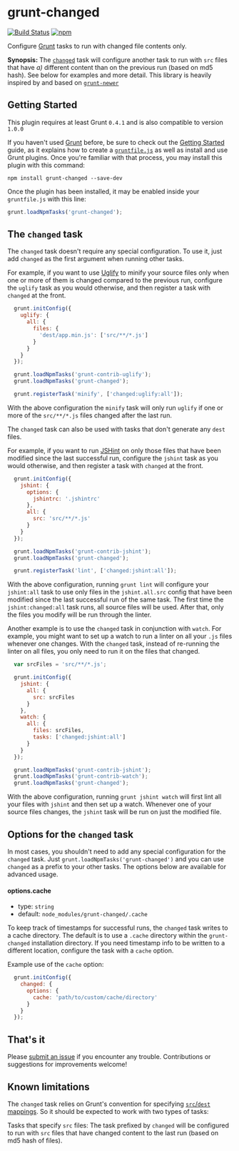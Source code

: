 # grunt-changed

[![Build Status](https://travis-ci.org/researchgate/grunt-changed.svg?branch=master)](https://travis-ci.org/researchgate/grunt-changed)
[![npm](https://img.shields.io/npm/v/grunt-changed.svg)](https://www.npmjs.com/package/grunt-changed)

Configure [Grunt](http://gruntjs.com/) tasks to run with changed file contents only.

**Synopsis:**  The [`changed`](#changed) task will configure another task to run with `src` files that have *a)* different content than on the previous run (based on md5 hash).  See below for examples and more detail. This library is heavily inspired by and based on [`grunt-newer`](https://npmjs.org/package/grunt-newer)

## Getting Started
This plugin requires at least Grunt `0.4.1` and is also compatible to version `1.0.0`

If you haven't used [Grunt](http://gruntjs.com/) before, be sure to check out the [Getting Started](http://gruntjs.com/getting-started) guide, as it explains how to create a [`gruntfile.js`](http://gruntjs.com/sample-gruntfile) as well as install and use Grunt plugins. Once you're familiar with that process, you may install this plugin with this command:

```shell
npm install grunt-changed --save-dev
```

Once the plugin has been installed, it may be enabled inside your `gruntfile.js` with this line:

```js
grunt.loadNpmTasks('grunt-changed');
```

<a name="changed"></a>
## The `changed` task

The `changed` task doesn't require any special configuration.  To use it, just add `changed` as the first argument when running other tasks.

For example, if you want to use [Uglify](https://npmjs.org/package/grunt-contrib-uglify) to minify your source files only when one or more of them is changed compared to the previous run, configure the `uglify` task as you would otherwise, and then register a task with `changed` at the front.

```js
  grunt.initConfig({
    uglify: {
      all: {
        files: {
          'dest/app.min.js': ['src/**/*.js']
        }
      }
    }
  });

  grunt.loadNpmTasks('grunt-contrib-uglify');
  grunt.loadNpmTasks('grunt-changed');

  grunt.registerTask('minify', ['changed:uglify:all']);
```

With the above configuration the `minify` task will only run `uglify` if one or more of the `src/**/*.js` files changed after the last run.

The `changed` task can also be used with tasks that don't generate any `dest` files.

For example, if you want to run [JSHint](https://npmjs.org/package/grunt-contrib-jshint) on only those files that have been modified since the last successful run, configure the `jshint` task as you would otherwise, and then register a task with `changed` at the front.

```js
  grunt.initConfig({
    jshint: {
      options: {
        jshintrc: '.jshintrc'
      },
      all: {
        src: 'src/**/*.js'
      }
    }
  });

  grunt.loadNpmTasks('grunt-contrib-jshint');
  grunt.loadNpmTasks('grunt-changed');

  grunt.registerTask('lint', ['changed:jshint:all']);
```

With the above configuration, running `grunt lint` will configure your `jshint:all` task to use only files in the `jshint.all.src` config that have been modified since the last successful run of the same task.  The first time the `jshint:changed:all` task runs, all source files will be used.  After that, only the files you modify will be run through the linter.

Another example is to use the `changed` task in conjunction with `watch`.  For example, you might want to set up a watch to run a linter on all your `.js` files whenever one changes.  With the `changed` task, instead of re-running the linter on all files, you only need to run it on the files that changed.

```js
  var srcFiles = 'src/**/*.js';

  grunt.initConfig({
    jshint: {
      all: {
        src: srcFiles
      }
    },
    watch: {
      all: {
        files: srcFiles,
        tasks: ['changed:jshint:all']
      }
    }
  });

  grunt.loadNpmTasks('grunt-contrib-jshint');
  grunt.loadNpmTasks('grunt-contrib-watch');
  grunt.loadNpmTasks('grunt-changed');

```

With the above configuration, running `grunt jshint watch` will first lint all your files with `jshint` and then set up a watch.  Whenever one of your source files changes, the `jshint` task will be run on just the modified file.

## Options for the `changed` task

In most cases, you shouldn't need to add any special configuration for the `changed` task.  Just `grunt.loadNpmTasks('grunt-changed')` and you can use `changed` as a prefix to your other tasks.  The options below are available for advanced usage.

#### <a id="optionscache">options.cache</a>
 * type: `string`
 * default: `node_modules/grunt-changed/.cache`

To keep track of timestamps for successful runs, the `changed` task writes to a cache directory.  The default is to use a `.cache` directory within the `grunt-changed` installation directory.  If you need timestamp info to be written to a different location, configure the task with a `cache` option.

Example use of the `cache` option:

```js
  grunt.initConfig({
    changed: {
      options: {
        cache: 'path/to/custom/cache/directory'
      }
    }
  });
```

## That's it

Please [submit an issue](https://github.com/researchgate/grunt-changed/issues) if you encounter any trouble.  Contributions or suggestions for improvements welcome!

## Known limitations

The `changed` task relies on Grunt's convention for specifying [`src`/`dest` mappings](http://gruntjs.com/configuring-tasks#files).  So it should be expected to work with two types of tasks:

Tasks that specify `src` files: The task prefixed by `changed` will be configured to run with `src` files that have changed content to the last run (based on md5 hash of files).



